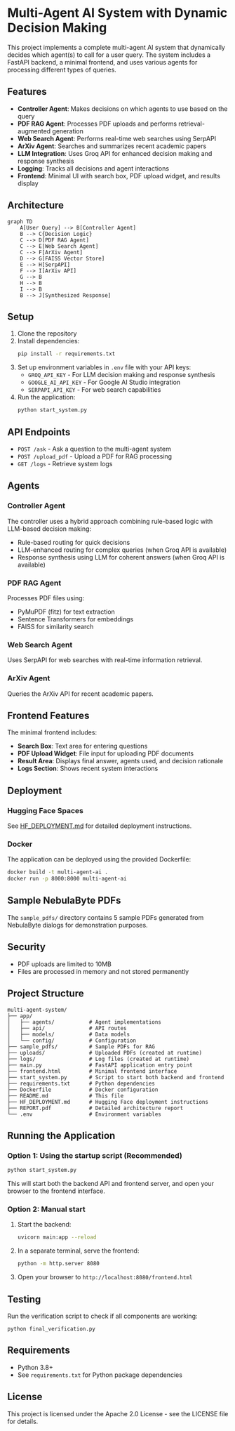 # Multi-Agent AI System with Dynamic Decision Making

This project implements a complete multi-agent AI system that dynamically decides which agent(s) to call for a user query. The system includes a FastAPI backend, a minimal frontend, and uses various agents for processing different types of queries.

## Features

- **Controller Agent**: Makes decisions on which agents to use based on the query
- **PDF RAG Agent**: Processes PDF uploads and performs retrieval-augmented generation
- **Web Search Agent**: Performs real-time web searches using SerpAPI
- **ArXiv Agent**: Searches and summarizes recent academic papers
- **LLM Integration**: Uses Groq API for enhanced decision making and response synthesis
- **Logging**: Tracks all decisions and agent interactions
- **Frontend**: Minimal UI with search box, PDF upload widget, and results display

## Architecture

```mermaid
graph TD
    A[User Query] --> B[Controller Agent]
    B --> C{Decision Logic}
    C --> D[PDF RAG Agent]
    C --> E[Web Search Agent]
    C --> F[ArXiv Agent]
    D --> G[FAISS Vector Store]
    E --> H[SerpAPI]
    F --> I[ArXiv API]
    G --> B
    H --> B
    I --> B
    B --> J[Synthesized Response]
```

## Setup

1. Clone the repository
2. Install dependencies:
   ```bash
   pip install -r requirements.txt
   ```
3. Set up environment variables in `.env` file with your API keys:
   - `GROQ_API_KEY` - For LLM decision making and response synthesis
   - `GOOGLE_AI_API_KEY` - For Google AI Studio integration
   - `SERPAPI_API_KEY` - For web search capabilities
4. Run the application:
   ```bash
   python start_system.py
   ```

## API Endpoints

- `POST /ask` - Ask a question to the multi-agent system
- `POST /upload_pdf` - Upload a PDF for RAG processing
- `GET /logs` - Retrieve system logs

## Agents

### Controller Agent
The controller uses a hybrid approach combining rule-based logic with LLM-based decision making:
- Rule-based routing for quick decisions
- LLM-enhanced routing for complex queries (when Groq API is available)
- Response synthesis using LLM for coherent answers (when Groq API is available)

### PDF RAG Agent
Processes PDF files using:
- PyMuPDF (fitz) for text extraction
- Sentence Transformers for embeddings
- FAISS for similarity search

### Web Search Agent
Uses SerpAPI for web searches with real-time information retrieval.

### ArXiv Agent
Queries the ArXiv API for recent academic papers.

## Frontend Features

The minimal frontend includes:
- **Search Box**: Text area for entering questions
- **PDF Upload Widget**: File input for uploading PDF documents
- **Result Area**: Displays final answer, agents used, and decision rationale
- **Logs Section**: Shows recent system interactions

## Deployment

### Hugging Face Spaces
See [HF_DEPLOYMENT.md](HF_DEPLOYMENT.md) for detailed deployment instructions.

### Docker
The application can be deployed using the provided Dockerfile:
```bash
docker build -t multi-agent-ai .
docker run -p 8000:8000 multi-agent-ai
```

## Sample NebulaByte PDFs

The `sample_pdfs/` directory contains 5 sample PDFs generated from NebulaByte dialogs for demonstration purposes.

## Security

- PDF uploads are limited to 10MB
- Files are processed in memory and not stored permanently

## Project Structure

```
multi-agent-system/
├── app/
│   ├── agents/           # Agent implementations
│   ├── api/              # API routes
│   ├── models/           # Data models
│   └── config/           # Configuration
├── sample_pdfs/          # Sample PDFs for RAG
├── uploads/              # Uploaded PDFs (created at runtime)
├── logs/                 # Log files (created at runtime)
├── main.py               # FastAPI application entry point
├── frontend.html         # Minimal frontend interface
├── start_system.py       # Script to start both backend and frontend
├── requirements.txt      # Python dependencies
├── Dockerfile            # Docker configuration
├── README.md             # This file
├── HF_DEPLOYMENT.md      # Hugging Face deployment instructions
├── REPORT.pdf            # Detailed architecture report
└── .env                  # Environment variables
```

## Running the Application

### Option 1: Using the startup script (Recommended)
```bash
python start_system.py
```
This will start both the backend API and frontend server, and open your browser to the frontend interface.

### Option 2: Manual start
1. Start the backend:
   ```bash
   uvicorn main:app --reload
   ```

2. In a separate terminal, serve the frontend:
   ```bash
   python -m http.server 8080
   ```

3. Open your browser to `http://localhost:8080/frontend.html`

## Testing

Run the verification script to check if all components are working:
```
python final_verification.py
```

## Requirements

- Python 3.8+
- See `requirements.txt` for Python package dependencies

## License

This project is licensed under the Apache 2.0 License - see the LICENSE file for details.